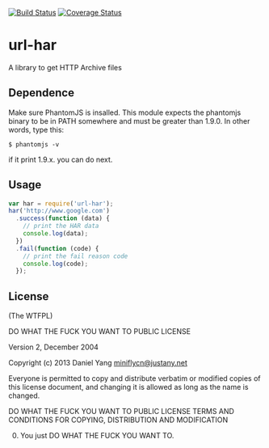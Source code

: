 [![Build Status](https://travis-ci.org/miniflycn/url-har.png?branch=master)](https://travis-ci.org/miniflycn/url-har)
[![Coverage Status](https://coveralls.io/repos/miniflycn/url-har/badge.png?branch=master)](https://coveralls.io/r/miniflycn/url-har?branch=master)
# url-har
A library to get HTTP Archive files

## Dependence
Make sure PhantomJS is insalled. This module expects the phantomjs binary to be in PATH somewhere and must be greater than 1.9.0. In other words, type this:

	$ phantomjs -v

if it print 1.9.x. you can do next.

## Usage
```javascript
var har = require('url-har');
har('http://www.google.com')
  .success(function (data) {
    // print the HAR data
    console.log(data);
  })
  .fail(function (code) {
    // print the fail reason code
    console.log(code);
  });
```

## License

(The WTFPL)

DO WHAT THE FUCK YOU WANT TO PUBLIC LICENSE

Version 2, December 2004

Copyright (c) 2013 Daniel Yang <miniflycn@justany.net>

Everyone is permitted to copy and distribute verbatim or modified copies of this license document, and changing it is allowed as long as the name is changed.

DO WHAT THE FUCK YOU WANT TO PUBLIC LICENSE TERMS AND CONDITIONS FOR COPYING, DISTRIBUTION AND MODIFICATION

0. You just DO WHAT THE FUCK YOU WANT TO.
